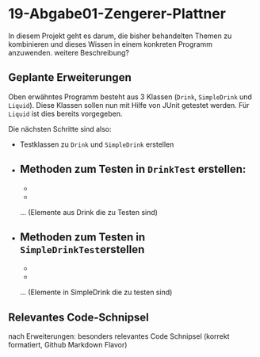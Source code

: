 # 19-Abgabe01-Zengerer-Plattner


In diesem Projekt geht es darum, die bisher behandelten Themen zu kombinieren und dieses Wissen in einem konkreten Programm anzuwenden.
weitere Beschreibung?


## Geplante Erweiterungen
Oben erwähntes Programm besteht aus 3 Klassen (`Drink`, `SimpleDrink` und `Liquid`). Diese Klassen sollen nun mit Hilfe von JUnit getestet werden. Für `Liquid` ist dies bereits vorgegeben.

Die nächsten Schritte sind also:
- Testklassen zu `Drink` und `SimpleDrink` erstellen
- Methoden zum Testen in `DrinkTest` erstellen:
    - 
    - 
    - 
    ... (Elemente aus Drink die zu Testen sind)
    
- Methoden zum Testen in `SimpleDrinkTest`erstellen
    - 
    -
    -
    ... (Elemente in SimpleDrink die zu testen sind)


## Relevantes Code-Schnipsel

nach Erweiterungen: besonders relevantes Code Schnipsel (korrekt formatiert, Github Markdown Flavor)